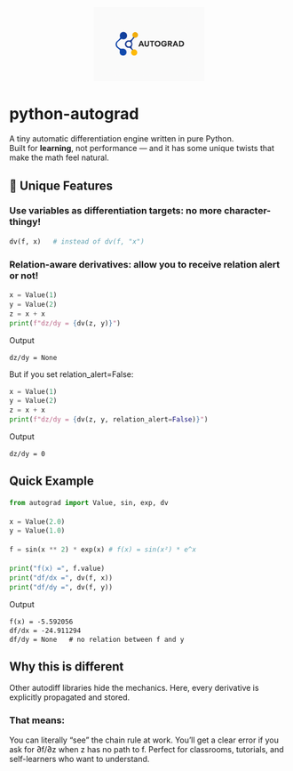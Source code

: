 <p align="center">
  <img src="python_autograd_logo.png" alt="Autograd Logo" width="200"/>
</p>

# python-autograd
A tiny automatic differentiation engine written in pure Python.  
Built for **learning**, not performance — and it has some unique twists that make the math feel natural.

## 🌟 Unique Features
### Use **variables as differentiation targets**: no more character-thingy!
  ```python
  dv(f, x)   # instead of dv(f, "x")
  ```
### Relation-aware derivatives: allow you to receive relation alert or not!
  ```python
  x = Value(1)
  y = Value(2)
  z = x + x
  print(f"dz/dy = {dv(z, y)}")
  ```
  Output
  ```
  dz/dy = None
  ```

  But if you set relation_alert=False:
  ```python
  x = Value(1)
  y = Value(2)
  z = x + x
  print(f"dz/dy = {dv(z, y, relation_alert=False)}")
  ```
  Output
  ```
  dz/dy = 0
  ```
## Quick Example
```python
from autograd import Value, sin, exp, dv

x = Value(2.0)
y = Value(1.0)

f = sin(x ** 2) * exp(x) # f(x) = sin(x²) * e^x

print("f(x) =", f.value)
print("df/dx =", dv(f, x))
print("df/dy =", dv(f, y))
```
Output
```
f(x) = -5.592056
df/dx = -24.911294
df/dy = None   # no relation between f and y
```
## Why this is different
Other autodiff libraries hide the mechanics.
Here, every derivative is explicitly propagated and stored.

### That means:
  You can literally “see” the chain rule at work.
  You’ll get a clear error if you ask for ∂f/∂z when z has no path to f.
  Perfect for classrooms, tutorials, and self-learners who want to understand.
